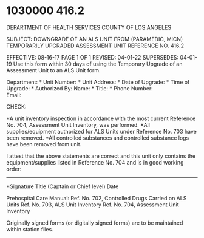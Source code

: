 # 1030000 416.2

DEPARTMENT OF HEALTH SERVICES 
COUNTY OF LOS ANGELES 
 
SUBJECT:  DOWNGRADE OF AN ALS UNIT FROM (PARAMEDIC, MICN) 
 TEMPORARILY UPGRADED ASSESSMENT UNIT  REFERENCE NO. 416.2 
 
EFFECTIVE: 08-16-17 PAGE 1 OF 1 
REVISED: 04-01-22 
SUPERSEDES: 04-01-19 
Use this form within 30 days of using the Temporary Upgrade of an Assessment Unit to an ALS 
Unit form. 
 
Department: 
* 
Unit Number: 
* 
Unit Address: 
* 
Date of Upgrade: 
* 
Time of Upgrade: 
* 
Authorized By: 
Name: 
* 
Title: 
* 
Phone Number:  
Email:  
 
   CHECK: 
 
   *A unit inventory inspection in accordance with the most current Reference No. 704, 
Assessment Unit Inventory, was performed. 
   *All supplies/equipment authorized for ALS Units under Reference No. 703 have been 
removed. 
   *All controlled substances and controlled substance logs have been removed from unit. 
 
I attest that the above statements are correct and this unit only contains the equipment/supplies 
listed in Reference No. 704 and is in good working order: 
 
 
_______________________  ______________________  ___________ 
*Signature    Title (Captain or Chief level)  Date 
 
 
Prehospital Care Manual: 
Ref. No. 702, Controlled Drugs Carried on ALS Units 
Ref. No. 703, ALS Unit Inventory 
Ref. No. 704, Assessment Unit Inventory 
 
 
Originally signed forms (or digitally signed forms) are to be maintained within station files.

